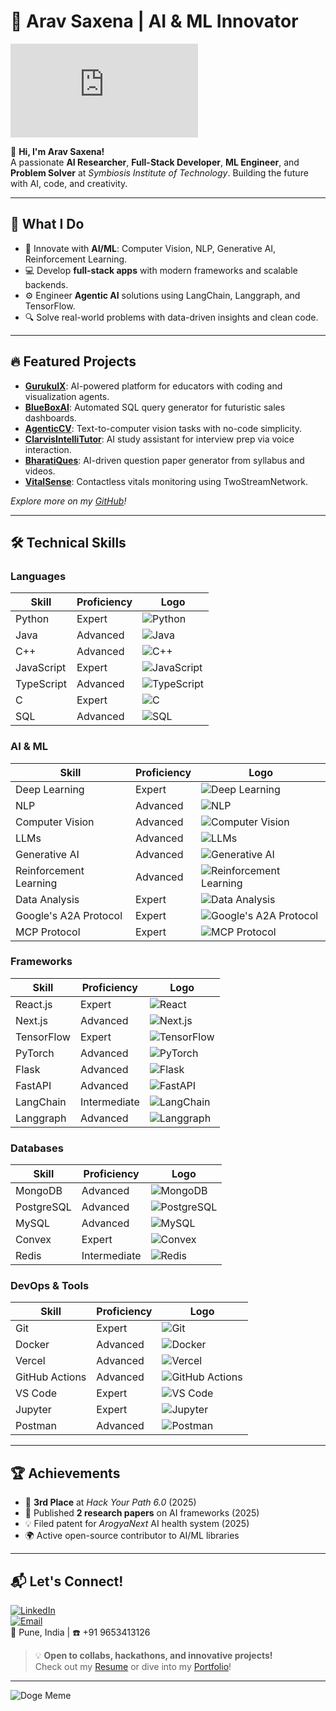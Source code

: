 


# 🚀 Arav Saxena | AI & ML Innovator

![Doge Meme](https://gifdb.com/gif/dancing-doge-meme-b8xex8bibl1bu0i1.html?embed=true)

👋 **Hi, I'm Arav Saxena!**  
A passionate **AI Researcher**, **Full-Stack Developer**, **ML Engineer**, and **Problem Solver** at *Symbiosis Institute of Technology*. Building the future with AI, code, and creativity.

---

## 🌟 What I Do
- 🧠 Innovate with **AI/ML**: Computer Vision, NLP, Generative AI, Reinforcement Learning.  
- 💻 Develop **full-stack apps** with modern frameworks and scalable backends.  
- ⚙️ Engineer **Agentic AI** solutions using LangChain, Langgraph, and TensorFlow.  
- 🔍 Solve real-world problems with data-driven insights and clean code.

---

## 🔥 Featured Projects
- **[GurukulX](https://github.com/aravsaxena/gurukulx)**: AI-powered platform for educators with coding and visualization agents.  
- **[BlueBoxAI](https://github.com/aravsaxena/blueboxai)**: Automated SQL query generator for futuristic sales dashboards.  
- **[AgenticCV](https://github.com/aravsaxena/agenticcv)**: Text-to-computer vision tasks with no-code simplicity.  
- **[ClarvisIntelliTutor](https://github.com/aravsaxena/clarvisintellitutor)**: AI study assistant for interview prep via voice interaction.  
- **[BharatiQues](https://github.com/aravsaxena/bharatiques)**: AI-driven question paper generator from syllabus and videos.  
- **[VitalSense](https://github.com/aravsaxena/vitalsense)**: Contactless vitals monitoring using TwoStreamNetwork.

*Explore more on my [GitHub](https://github.com/aravsaxena)!*

---

## 🛠️ Technical Skills

### Languages
| Skill | Proficiency | Logo |
|-------|-------------|------|
| Python | Expert | ![Python](https://img.shields.io/badge/-Python-3776AB?logo=python&logoColor=white&style=flat) |
| Java | Advanced | ![Java](https://img.shields.io/badge/-Java-007396?logo=java&logoColor=white&style=flat) |
| C++ | Advanced | ![C++](https://img.shields.io/badge/-C++-00599C?logo=c%2B%2B&logoColor=white&style=flat) |
| JavaScript | Expert | ![JavaScript](https://img.shields.io/badge/-JavaScript-F7DF1E?logo=javascript&logoColor=black&style=flat) |
| TypeScript | Advanced | ![TypeScript](https://img.shields.io/badge/-TypeScript-3178C6?logo=typescript&logoColor=white&style=flat) |
| C | Expert | ![C](https://img.shields.io/badge/-C-A8B9CC?logo=c&logoColor=black&style=flat) |
| SQL | Advanced | ![SQL](https://img.shields.io/badge/-SQL-4479A1?logo=postgresql&logoColor=white&style=flat) |

### AI & ML
| Skill | Proficiency | Logo |
|-------|-------------|------|
| Deep Learning | Expert | ![Deep Learning](https://img.shields.io/badge/-Deep_Learning-764ABC?logo=tensorflow&logoColor=white&style=flat) |
| NLP | Advanced | ![NLP](https://img.shields.io/badge/-NLP-4B8BBE?logo=python&logoColor=white&style=flat) |
| Computer Vision | Advanced | ![Computer Vision](https://img.shields.io/badge/-Computer_Vision-5C3EE8?logo=opencv&logoColor=white&style=flat) |
| LLMs | Advanced | ![LLMs](https://img.shields.io/badge/-LLMs-FF9900?logo=huggingface&logoColor=black&style=flat) |
| Generative AI | Advanced | ![Generative AI](https://img.shields.io/badge/-Generative_AI-00C4B4?logo=python&logoColor=white&style=flat) |
| Reinforcement Learning | Advanced | ![Reinforcement Learning](https://img.shields.io/badge/-Reinforcement_Learning-228B22?logo=python&logoColor=white&style=flat) |
| Data Analysis | Expert | ![Data Analysis](https://img.shields.io/badge/-Data_Analysis-007ACC?logo=jupyter&logoColor=white&style=flat) |
| Google's A2A Protocol | Expert | ![Google's A2A Protocol](https://img.shields.io/badge/-A2A_Protocol-4285F4?logo=google&logoColor=white&style=flat) |
| MCP Protocol | Expert | ![MCP Protocol](https://img.shields.io/badge/-MCP_Protocol-3C3C3C?logo=protocol&logoColor=white&style=flat) |

### Frameworks
| Skill | Proficiency | Logo |
|-------|-------------|------|
| React.js | Expert | ![React](https://img.shields.io/badge/-React-61DAFB?logo=react&logoColor=black&style=flat) |
| Next.js | Advanced | ![Next.js](https://img.shields.io/badge/-Next.js-000000?logo=next.js&logoColor=white&style=flat) |
| TensorFlow | Expert | ![TensorFlow](https://img.shields.io/badge/-TensorFlow-FF6F00?logo=tensorflow&logoColor=white&style=flat) |
| PyTorch | Advanced | ![PyTorch](https://img.shields.io/badge/-PyTorch-EE4C2C?logo=pytorch&logoColor=white&style=flat) |
| Flask | Advanced | ![Flask](https://img.shields.io/badge/-Flask-000000?logo=flask&logoColor=white&style=flat) |
| FastAPI | Advanced | ![FastAPI](https://img.shields.io/badge/-FastAPI-009688?logo=fastapi&logoColor=white&style=flat) |
| LangChain | Intermediate | ![LangChain](https://img.shields.io/badge/-LangChain-1C3C3C?logo=langchain&logoColor=white&style=flat) |
| Langgraph | Advanced | ![Langgraph](https://img.shields.io/badge/-Langgraph-4B0082?logo=graphql&logoColor=white&style=flat) |



### Databases
| Skill | Proficiency | Logo |
|-------|-------------|------|
| MongoDB | Advanced | ![MongoDB](https://img.shields.io/badge/-MongoDB-47A248?logo=mongodb&logoColor=white&style=flat) |
| PostgreSQL | Advanced | ![PostgreSQL](https://img.shields.io/badge/-PostgreSQL-4169E1?logo=postgresql&logoColor=white&style=flat) |
| MySQL | Advanced | ![MySQL](https://img.shields.io/badge/-MySQL-4479A1?logo=mysql&logoColor=white&style=flat) |
| Convex | Expert | ![Convex](https://img.shields.io/badge/-Convex-000000?logo=database&logoColor=white&style=flat) |
| Redis | Intermediate | ![Redis](https://img.shields.io/badge/-Redis-DC382D?logo=redis&logoColor=white&style=flat) |

### DevOps & Tools
| Skill | Proficiency | Logo |
|-------|-------------|------|
| Git | Expert | ![Git](https://img.shields.io/badge/-Git-F05032?logo=git&logoColor=white&style=flat) |
| Docker | Advanced | ![Docker](https://img.shields.io/badge/-Docker-2496ED?logo=docker&logoColor=white&style=flat) |
| Vercel | Advanced | ![Vercel](https://img.shields.io/badge/-Vercel-000000?logo=vercel&logoColor=white&style=flat) |
| GitHub Actions | Advanced | ![GitHub Actions](https://img.shields.io/badge/-GitHub_Actions-2088FF?logo=github-actions&logoColor=white&style=flat) |
| VS Code | Expert | ![VS Code](https://img.shields.io/badge/-VS_Code-007ACC?logo=visual-studio-code&logoColor=white&style=flat) |
| Jupyter | Expert | ![Jupyter](https://img.shields.io/badge/-Jupyter-F37626?logo=jupyter&logoColor=white&style=flat) |
| Postman | Advanced | ![Postman](https://img.shields.io/badge/-Postman-FF6C37?logo=postman&logoColor=white&style=flat) |

---

## 🏆 Achievements
- 🥉 **3rd Place** at *Hack Your Path 6.0* (2025)  
- 📜 Published **2 research papers** on AI frameworks (2025)  
- 💡 Filed patent for *ArogyaNext* AI health system (2025)  
- 🌍 Active open-source contributor to AI/ML libraries  

---

## 📬 Let's Connect!
[![LinkedIn](https://img.shields.io/badge/-LinkedIn-0077B5?logo=linkedin&logoColor=white&style=flat)](https://linkedin.com/in/aravsaxena)  
[![Email](https://img.shields.io/badge/-Email-D14836?logo=gmail&logoColor=white&style=flat)](mailto:aravsaxena884@gmail.com)  
📍 Pune, India | ☎️ +91 9653413126

> 💡 **Open to collabs, hackathons, and innovative projects!**  
> Check out my [Resume](https://aravsaxena.com/resume) or dive into my [Portfolio](https://aravsaxena.com)!

---

![Doge Meme](https://media.giphy.com/media/3o6Zta2kUo3p6gL4I/giphy.gif)
